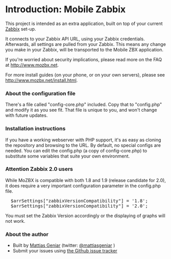 # Introduction: Mobile Zabbix

This project is intended as an extra application, built on top of your current [Zabbix](http://www.zabbix.com) set-up.

It connects to your Zabbix API URL, using your Zabbix credentials. Afterwards, all settings are pulled from your Zabbix.
This means any change you make in your Zabbix, will be transported to the Mobile ZBX application.

If you're worried about security implications, please read more on the FAQ at http://www.mozbx.net.

For more install guides (on your phone, or on your own servers), please see http://www.mozbx.net/install.html.

### About the configuration file

There's a file called "config-core.php" included. Copy that to "config.php" and modify it as you see fit. That file is unique to you, and won't change with future updates.

### Installation instructions

If you have a working webserver with PHP support, it's as easy as cloning the repository and browsing to the URL. By default, no special configs are needed.
You can edit the config.php (a copy of config-core.php) to substitute some variables that suite your own environment.

### Attention Zabbix 2.0 users

While MoZBX is compatible with both 1.8 and 1.9 (release candidate for 2.0), it does require a very important configuration parameter in the config.php file.

<pre>
  $arrSettings["zabbixVersionCompatibility"] = '1.8';
  $arrSettings["zabbixVersionCompatibility"] = '2.0';
</pre>

You must set the Zabbix Version accordingly or the displaying of graphs will not work.

### About the author

- Built by [Mattias Geniar](http://mattiasgeniar.be) (twitter: [@mattiasgeniar](https://twitter.com/#!/mattiasgeniar) )
- Submit your issues using [the Github issue tracker](https://github.com/mattiasgeniar/MoZBX/issues)
